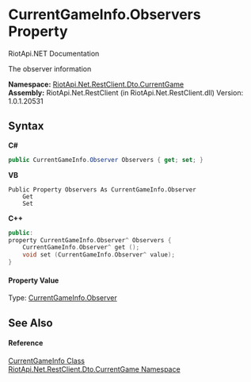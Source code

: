# CurrentGameInfo.Observers Property 
RiotApi.NET Documentation 

The observer information

**Namespace:**&nbsp;<a href="bbea11c0-c392-300f-a301-1bda973e0e85">RiotApi.Net.RestClient.Dto.CurrentGame</a><br />**Assembly:**&nbsp;RiotApi.Net.RestClient (in RiotApi.Net.RestClient.dll) Version: 1.0.1.20531

## Syntax

**C#**<br />
``` C#
public CurrentGameInfo.Observer Observers { get; set; }
```

**VB**<br />
``` VB
Public Property Observers As CurrentGameInfo.Observer
	Get
	Set
```

**C++**<br />
``` C++
public:
property CurrentGameInfo.Observer^ Observers {
	CurrentGameInfo.Observer^ get ();
	void set (CurrentGameInfo.Observer^ value);
}
```


#### Property Value
Type: <a href="9598227b-c154-413b-fbfe-1a846dfae4d5">CurrentGameInfo.Observer</a>

## See Also


#### Reference
<a href="4d648d63-da25-8955-34ed-b81697d04494">CurrentGameInfo Class</a><br /><a href="bbea11c0-c392-300f-a301-1bda973e0e85">RiotApi.Net.RestClient.Dto.CurrentGame Namespace</a><br />